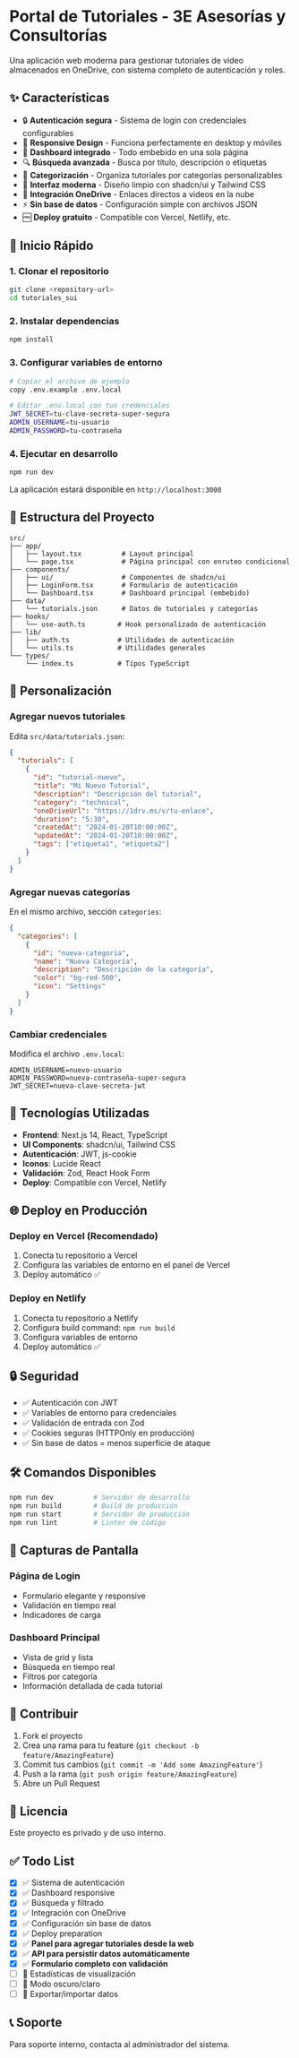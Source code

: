 # Portal de Tutoriales - 3E Asesorías y Consultorías

Una aplicación web moderna para gestionar tutoriales de video almacenados en OneDrive, con sistema completo de autenticación y roles.

## ✨ Características

- 🔒 **Autenticación segura** - Sistema de login con credenciales configurables
- 📱 **Responsive Design** - Funciona perfectamente en desktop y móviles  
- 🎯 **Dashboard integrado** - Todo embebido en una sola página
- 🔍 **Búsqueda avanzada** - Busca por título, descripción o etiquetas
- 📂 **Categorización** - Organiza tutoriales por categorías personalizables
- 🌙 **Interfaz moderna** - Diseño limpio con shadcn/ui y Tailwind CSS
- 🔗 **Integración OneDrive** - Enlaces directos a videos en la nube
- ⚡ **Sin base de datos** - Configuración simple con archivos JSON
- 🆓 **Deploy gratuito** - Compatible con Vercel, Netlify, etc.

## 🚀 Inicio Rápido

### 1. Clonar el repositorio
```bash
git clone <repository-url>
cd tutoriales_sui
```

### 2. Instalar dependencias
```bash
npm install
```

### 3. Configurar variables de entorno
```bash
# Copiar el archivo de ejemplo
copy .env.example .env.local

# Editar .env.local con tus credenciales
JWT_SECRET=tu-clave-secreta-super-segura
ADMIN_USERNAME=tu-usuario
ADMIN_PASSWORD=tu-contraseña
```

### 4. Ejecutar en desarrollo
```bash
npm run dev
```

La aplicación estará disponible en `http://localhost:3000`

## 📁 Estructura del Proyecto

```
src/
├── app/
│   ├── layout.tsx          # Layout principal
│   └── page.tsx            # Página principal con enruteo condicional
├── components/
│   ├── ui/                 # Componentes de shadcn/ui
│   ├── LoginForm.tsx       # Formulario de autenticación
│   └── Dashboard.tsx       # Dashboard principal (embebido)
├── data/
│   └── tutorials.json      # Datos de tutoriales y categorías
├── hooks/
│   └── use-auth.ts        # Hook personalizado de autenticación
├── lib/
│   ├── auth.ts            # Utilidades de autenticación
│   └── utils.ts           # Utilidades generales
└── types/
    └── index.ts           # Tipos TypeScript
```

## 🔧 Personalización

### Agregar nuevos tutoriales
Edita `src/data/tutorials.json`:

```json
{
  "tutorials": [
    {
      "id": "tutorial-nuevo",
      "title": "Mi Nuevo Tutorial",
      "description": "Descripción del tutorial",
      "category": "technical",
      "oneDriveUrl": "https://1drv.ms/v/tu-enlace",
      "duration": "5:30",
      "createdAt": "2024-01-20T10:00:00Z",
      "updatedAt": "2024-01-20T10:00:00Z",
      "tags": ["etiqueta1", "etiqueta2"]
    }
  ]
}
```

### Agregar nuevas categorías
En el mismo archivo, sección `categories`:

```json
{
  "categories": [
    {
      "id": "nueva-categoria",
      "name": "Nueva Categoría", 
      "description": "Descripción de la categoría",
      "color": "bg-red-500",
      "icon": "Settings"
    }
  ]
}
```

### Cambiar credenciales
Modifica el archivo `.env.local`:

```env
ADMIN_USERNAME=nuevo-usuario
ADMIN_PASSWORD=nueva-contraseña-super-segura
JWT_SECRET=nueva-clave-secreta-jwt
```

## 🎨 Tecnologías Utilizadas

- **Frontend**: Next.js 14, React, TypeScript
- **UI Components**: shadcn/ui, Tailwind CSS
- **Autenticación**: JWT, js-cookie
- **Iconos**: Lucide React
- **Validación**: Zod, React Hook Form
- **Deploy**: Compatible con Vercel, Netlify

## 🌐 Deploy en Producción

### Deploy en Vercel (Recomendado)
1. Conecta tu repositorio a Vercel
2. Configura las variables de entorno en el panel de Vercel
3. Deploy automático ✅

### Deploy en Netlify
1. Conecta tu repositorio a Netlify
2. Configura build command: `npm run build`
3. Configura variables de entorno
4. Deploy automático ✅

## 🔒 Seguridad

- ✅ Autenticación con JWT
- ✅ Variables de entorno para credenciales
- ✅ Validación de entrada con Zod
- ✅ Cookies seguras (HTTPOnly en producción)
- ✅ Sin base de datos = menos superficie de ataque

## 🛠️ Comandos Disponibles

```bash
npm run dev          # Servidor de desarrollo
npm run build        # Build de producción  
npm run start        # Servidor de producción
npm run lint         # Linter de código
```

## 📱 Capturas de Pantalla

### Página de Login
- Formulario elegante y responsive
- Validación en tiempo real
- Indicadores de carga

### Dashboard Principal  
- Vista de grid y lista
- Búsqueda en tiempo real
- Filtros por categoría
- Información detallada de cada tutorial

## 🤝 Contribuir

1. Fork el proyecto
2. Crea una rama para tu feature (`git checkout -b feature/AmazingFeature`)
3. Commit tus cambios (`git commit -m 'Add some AmazingFeature'`)
4. Push a la rama (`git push origin feature/AmazingFeature`)
5. Abre un Pull Request

## 📄 Licencia

Este proyecto es privado y de uso interno.

## ✅ Todo List

- [x] ✅ Sistema de autenticación
- [x] ✅ Dashboard responsive 
- [x] ✅ Búsqueda y filtrado
- [x] ✅ Integración con OneDrive
- [x] ✅ Configuración sin base de datos
- [x] ✅ Deploy preparation
- [x] ✅ **Panel para agregar tutoriales desde la web**
- [x] ✅ **API para persistir datos automáticamente**
- [x] ✅ **Formulario completo con validación**
- [ ] 🔄 Estadísticas de visualización
- [ ] 🔄 Modo oscuro/claro
- [ ] 🔄 Exportar/importar datos

## 📞 Soporte

Para soporte interno, contacta al administrador del sistema.
